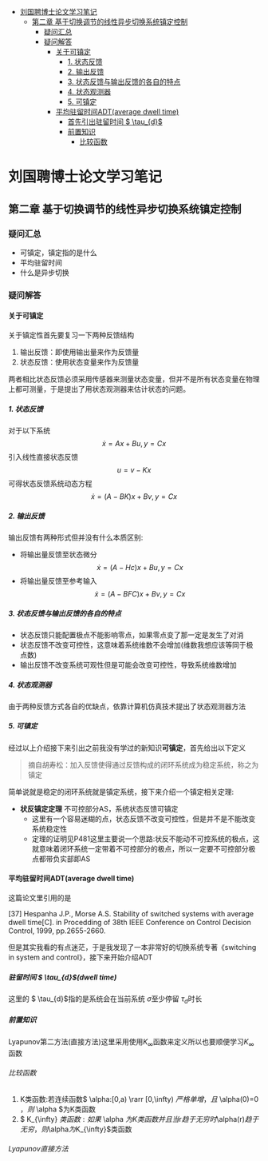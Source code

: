 <!-- @import "[TOC]" {cmd="toc" depthFrom=1 depthTo=6 orderedList=false} -->

<!-- code_chunk_output -->

- [刘国聘博士论文学习笔记](#刘国聘博士论文学习笔记)
  - [第二章 基于切换调节的线性异步切换系统镇定控制](#第二章-基于切换调节的线性异步切换系统镇定控制)
    - [疑问汇总](#疑问汇总)
    - [疑问解答](#疑问解答)
      - [关于可镇定](#关于可镇定)
        - [1. 状态反馈](#1-状态反馈)
        - [2. 输出反馈](#2-输出反馈)
        - [3. 状态反馈与输出反馈的各自的特点](#3-状态反馈与输出反馈的各自的特点)
        - [4. 状态观测器](#4-状态观测器)
        - [5. 可镇定](#5-可镇定)
      - [平均驻留时间ADT(average dwell time)](#平均驻留时间adtaverage-dwell-time)
        - [首先引出驻留时间 $ \tau_{d}$](#首先引出驻留时间-tau_d)
        - [前置知识](#前置知识)
          - [比较函数](#比较函数)

<!-- /code_chunk_output -->


# 刘国聘博士论文学习笔记

## 第二章 基于切换调节的线性异步切换系统镇定控制

### 疑问汇总


* 可镇定，镇定指的是什么
* 平均驻留时间
* 什么是异步切换

### 疑问解答

#### 关于可镇定
关于镇定性首先要复习一下两种反馈结构

1. 输出反馈：即使用输出量来作为反馈量
2. 状态反馈：使用状态变量来作为反馈量

两者相比状态反馈必须采用传感器来测量状态变量，但并不是所有状态变量在物理上都可测量，于是提出了用状态观测器来估计状态的问题。

##### 1. 状态反馈
对于以下系统
$$ \dot{x}=Ax+Bu,y=Cx $$
引入线性直接状态反馈
$$u=v-Kx$$
可得状态反馈系统动态方程
$$\dot{x}=(A-BK)x+Bv,y=Cx$$
##### 2. 输出反馈
输出反馈有两种形式但并没有什么本质区别:
* 将输出量反馈至状态微分   $$ \dot{x}=(A-Hc)x+Bu,y=Cx $$ 
* 将输出量反馈至参考输入    $$ \dot{x}=(A-BFC)x+Bv,y=Cx $$
##### 3. 状态反馈与输出反馈的各自的特点
* 状态反馈只能配置极点不能影响零点，如果零点变了那一定是发生了对消
* 状态反馈不改变可控性，这意味着系统维数不会增加(维数我想应该等同于极点数)
* 输出反馈不改变系统可观性但是可能会改变可控性，导致系统维数增加
##### 4. 状态观测器
由于两种反馈方式各自的优缺点，依靠计算机仿真技术提出了状态观测器方法
##### 5. 可镇定
经过以上介绍接下来引出之前我没有学过的新知识**可镇定**，首先给出以下定义
> 摘自胡寿松：加入反馈使得通过反馈构成的闭环系统成为稳定系统，称之为镇定

简单说就是稳定的闭环系统就是镇定系统，接下来介绍一个镇定相关定理:
* **状反镇定定理** 不可控部分AS，系统状态反馈可镇定
    * 这里有一个容易迷糊的点，状态反馈不改变可控性，但是并不是不能改变系统稳定性
    * 定理的证明见P481这里主要说一个思路:状反不能动不可控系统的极点，这就意味着闭环系统一定带着不可控部分的极点，所以一定要不可控部分极点都带负实部即AS

#### 平均驻留时间ADT(average dwell time)
这篇论文里引用的是

[37] Hespanha J.P., Morse A.S. Stability of switched systems with average dwell time[C]. in Procedding of 38th IEEE Conference on Control Decision Control, 1999, pp.2655-2660.

但是其实我看的有点迷茫，于是我发现了一本非常好的切换系统专著《switching in system and control》，接下来开始介绍ADT

##### 驻留时间 $ \tau_{d}$(dwell time)
这里的 $ \tau_{d}$指的是系统会在当前系统 $\sigma$至少停留 $\tau_{d}$时长

##### 前置知识
Lyapunov第二方法(直接方法)这里采用使用$K_{\infty}$函数来定义所以也要顺便学习$K_{\infty}$函数

###### 比较函数
1. K类函数:若连续函数$ \alpha:[0,a) \rarr [0,\infty) $严格单增，且$ \alpha(0)=0 $，则$ \alpha $为K类函数
2. $ K_{\infty} $类函数:如果$ \alpha $为K类函数并且当$r$趋于无穷时$\alpha(r)$趋于无穷，则$\alpha$为$K_{\infty}$类函数

###### Lyapunov直接方法






















